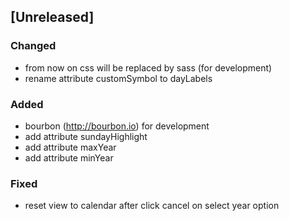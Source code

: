 ## [Unreleased]
### Changed
- from now on css will be replaced by sass (for development)
- rename attribute customSymbol to dayLabels

### Added
- bourbon (http://bourbon.io) for development
- add attribute sundayHighlight
- add attribute maxYear
- add attribute minYear

### Fixed
- reset view to calendar after click cancel on select year option